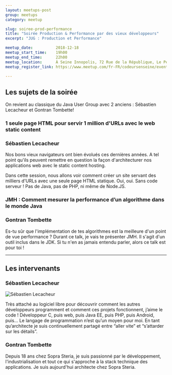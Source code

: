 ```yaml
---
layout: meetups-post
group: meetups
category: meetup

slug: soiree-prod-performance
title: "Soirée Production & Performance par des vieux développeurs"
excerpt: "JUG : Production et Performance"

meetup_date:          2018-12-18
meetup_start_time:    19h00
meetup_end_time:      22h00
meetup_location:      À Seine Innopolis, 72 Rue de la République, Le Petit Quevilly
meetup_register_link: https://www.meetup.com/fr-FR/codeursenseine/events/256938031/

---
```


## Les sujets de la soirée

On revient au classique du Java User Group avec 2 anciens : Sébastien Lecacheur et Gontran Tombette!

### 1 seule page HTML pour servir 1 million d'URLs avec le web static content
### Sébastien Lecacheur

Nos bons vieux navigateurs ont bien évolués ces dernières années. A tel point qu'ils peuvent remettre en question la façon d'architecturer nos applications web avec le static content hosting.

Dans cette session, nous allons voir comment créer un site servant des milliers d'URLs avec une seule page HTML statique. Oui, oui. Sans code serveur ! Pas de Java, pas de PHP, ni même de Node.JS.

### JMH : Comment mesurer la performance d’un algorithme dans le monde Java
### Gontran Tombette

Es-tu sûr que l'implémentation de tes algorithmes est la meilleure d'un point de vue performance ? Durant ce talk, je vais te présenter JMH. Il s'agit d'un outil inclus dans le JDK. Si tu n'en as jamais entendu parler, alors ce talk est pour toi !

---

## Les intervenants

### Sébastien Lecacheur

![Sébastien Lecacheur](https://pbs.twimg.com/profile_images/722358213836992512/nfBoZl5a_400x400.jpg)

Très attaché au logiciel libre pour découvrir comment les autres développeurs programment et comment ces projets fonctionnent, j’aime le code ! Développeur C, puis web, puis Java EE, puis PHP, puis Android, puis… Le langage de programmation n’est qu’un moyen pour moi. En tant qu’architecte je suis continuellement partagé entre “aller vite” et “s’attarder sur les détails”.

### Gontran Tombette

Depuis 18 ans chez Sopra Steria, je suis passionné par le développement, l'industrialisation et tout ce qui s'approche à la stack technique des applications. Je suis aujourd'hui architecte chez Sopra Steria.